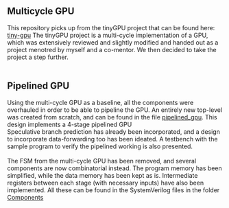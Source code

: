 ## Multicycle GPU
This repository picks up from the tinyGPU project that can be found here: [tiny-gpu](https://github.com/adam-maj/tiny-gpu/tree/master) 
The tinyGPU project is a multi-cycle implementation of a GPU, which was extensively reviewed and slightly modified and handed out as a project menotred by myself and a co-mentor.
 We then decided to take the project a step further.  
<br>
## Pipelined GPU
Using the multi-cycle GPU as a baseline, all the components were overhauled in order to be able to pipeline the GPU. An entirely new top-level was created from scratch, and can be found in the file 
[pipelined_gpu](https://github.com/FatherLouie/A-Pipelined-GPU/blob/main/Components/pipelined_gpu.sv). This design implements a 4-stage pipelined GPU
<br>
Speculative branch prediction has already been incorporated, and a design to incorporate data-forwarding too has been ideated. A testbench with the sample program to verify the pipelined working is also presented.  
<br>
The FSM from the multi-cycle GPU has been removed, and several components are now combinatorial instead. The program memory has been simplified, while the data memory has been kept as is. Intermediate registers
between each stage (with necessary inputs) have also been implemented. All these can be found in the SystemVerilog files in the folder [Components](https://github.com/FatherLouie/A-Pipelined-GPU/tree/main/Components)
